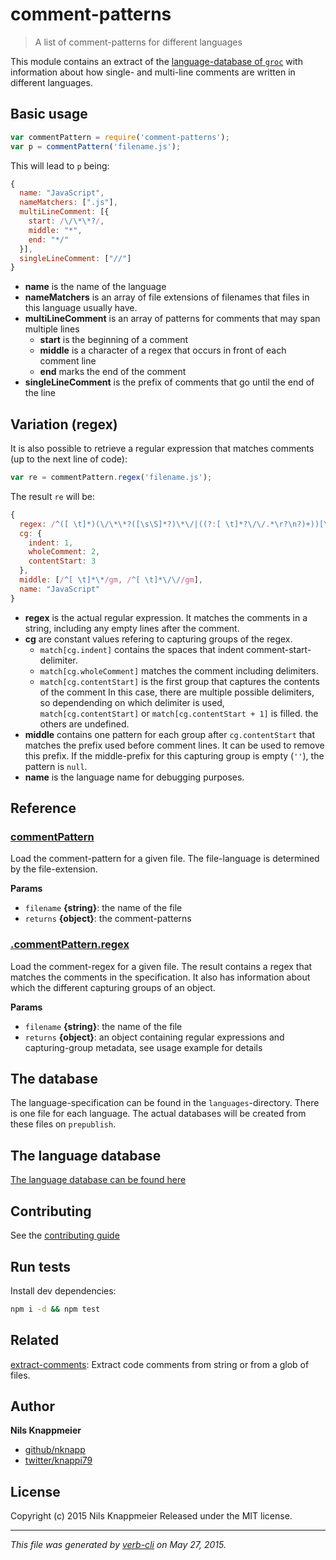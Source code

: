 # comment-patterns

> A list of comment-patterns for different languages

This module contains an extract of the [language-database of `groc`](http://nevir.github.io/groc/languages.html)
with information about how single- and multi-line comments are written in different languages.

## Basic usage

```js
var commentPattern = require('comment-patterns');
var p = commentPattern('filename.js');
```
This will lead to `p` being: 

```js
{
  name: "JavaScript",
  nameMatchers: [".js"],
  multiLineComment: [{
    start: /\/\*\*?/,
    middle: "*",
    end: "*/"
  }],
  singleLineComment: ["//"]
}
```

* **name** is the name of the language
* **nameMatchers** is an array of file extensions of filenames that 
  files in this language usually have.
* **multiLineComment** is an array of patterns for comments that may span multiple lines
  * **start** is the beginning of a comment
  * **middle** is a character of a regex that occurs in front of each comment line
  * **end** marks the end of the comment
* **singleLineComment** is the prefix of comments that go until the end of the line

## Variation (regex)

It is also possible to retrieve a regular expression that matches comments
(up to the next line of code):

```js
var re = commentPattern.regex('filename.js');
```
The result `re` will be:

```js
{
  regex: /^([ \t]*)(\/\*\*?([\s\S]*?)\*\/|((?:[ \t]*?\/\/.*\r?\n?)+))[\r\n]*/gm,
  cg: {
    indent: 1,
    wholeComment: 2,
    contentStart: 3
  },
  middle: [/^[ \t]*\*/gm, /^[ \t]*\/\//gm],
  name: "JavaScript"
}
```

* **regex** is the actual regular expression. It matches the comments in a string,
  including any empty lines after the comment.
* **cg** are constant values refering to capturing groups of the regex.
  * `match[cg.indent]` contains the spaces that indent comment-start-delimiter.
  * `match[cg.wholeComment]` matches the comment including delimiters.
  * `match[cg.contentStart]` is the first group that captures the contents of the comment
    In this case, there are multiple possible delimiters, so dependending on which 
    delimiter is used, `match[cg.contentStart]` or `match[cg.contentStart + 1]` is
    filled. the others are undefined.
* **middle** contains one pattern for each group after `cg.contentStart` that matches
  the prefix used before comment lines. It can be used to remove this prefix.
  If the middle-prefix for this capturing group is empty (`''`), the pattern is `null`.
* **name** is the language name for debugging purposes.  

## Reference

### [commentPattern](index.js#L30)

Load the comment-pattern for a given file.
The file-language is determined by the file-extension.

**Params**

* `filename` **{string}**: the name of the file    
* `returns` **{object}**: the comment-patterns  

### [.commentPattern.regex](index.js#L47)

Load the comment-regex for a given file.
The result contains a regex that matches the comments
in the specification. It also has information about
which the different capturing groups of an object.

**Params**

* `filename` **{string}**: the name of the file    
* `returns` **{object}**: an object containing regular expressions and capturing-group metadata, see usage example for details

## The database

The language-specification can be found in the 
`languages`-directory. There is one file
for each language. The actual databases will be
created from these files on `prepublish`.

## The language database

[The language database can be found here](docs/languages.md)

## Contributing

See the [contributing guide](docs/contributing.md)

## Run tests

Install dev dependencies:

```bash
npm i -d && npm test
```

## Related

[extract-comments](https://github.com/jonschlinkert/extract-comments): Extract code comments from string or from a glob of files.

## Author

**Nils Knappmeier**

+ [github/nknapp](https://github.com/nknapp)
+ [twitter/knappi79](http://twitter.com/knappi79)

## License

Copyright (c) 2015 Nils Knappmeier
Released under the MIT license.

***

_This file was generated by [verb-cli](https://github.com/assemble/verb-cli) on May 27, 2015._

<!-- reflinks generated by verb-reflinks plugin -->

[assemble]: http://assemble.io
[template]: https://github.com/jonschlinkert/template
[verb]: https://github.com/assemble/verb